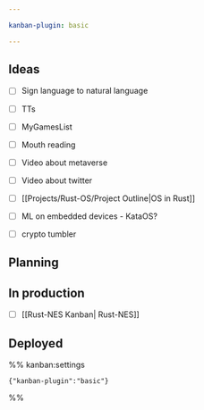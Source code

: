 ```yaml
---

kanban-plugin: basic

---
```


## Ideas

- [ ] Sign language to natural language
- [ ] TTs
- [ ] MyGamesList
- [ ] Mouth reading
- [ ] Video about metaverse
- [ ] Video about twitter
- [ ] [[Projects/Rust-OS/Project Outline|OS in Rust]]
- [ ] ML on embedded devices - KataOS?
- [ ] crypto tumbler


## Planning



## In production

- [ ] [[Rust-NES Kanban| Rust-NES]]


## Deployed





%% kanban:settings
```
{"kanban-plugin":"basic"}
```
%%